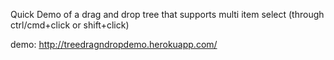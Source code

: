 Quick Demo of a drag and drop tree that supports multi item select (through ctrl/cmd+click or shift+click)

demo: http://treedragndropdemo.herokuapp.com/
